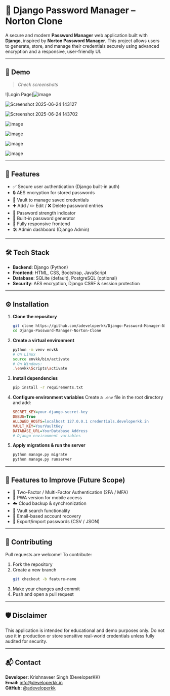 
# 🔐 Django Password Manager – Norton Clone

A secure and modern **Password Manager** web application built with **Django**, inspired by **Norton Password Manager**. This project allows users to generate, store, and manage their credentials securely using advanced encryption and a responsive, user-friendly UI.

---

## 📸 Demo

> *Check screenshots*

![Login Page]![image](https://github.com/user-attachments/assets/ed46154f-fd93-484c-aa34-bace84895082)

![Screenshot 2025-06-24 143127](https://github.com/user-attachments/assets/8b03405b-cee2-4fd3-8a00-9ac663222732)

![Screenshot 2025-06-24 143702](https://github.com/user-attachments/assets/e55a1b5e-0977-470b-961c-3a57f8efcd62)

![image](https://github.com/user-attachments/assets/92bad8b9-7999-4cfd-806e-b08691d360f8)

![image](https://github.com/user-attachments/assets/dacca035-6d1a-42e8-bbcf-c311d39e57c4)

![image](https://github.com/user-attachments/assets/3265e5a9-a181-4909-9d04-f9c75cdb4c7a)

![image](https://github.com/user-attachments/assets/3584e94c-8b1a-4aba-8a98-b726bb8550fc)


---

## 🚀 Features

- ✅ Secure user authentication (Django built-in auth)
- 🔒 AES encryption for stored passwords
- 📁 Vault to manage saved credentials
- ➕ Add / ✏️ Edit / ❌ Delete password entries
- 🧠 Password strength indicator
- 🔐 Built-in password generator
- 📱 Fully responsive frontend
- 🛠 Admin dashboard (Django Admin)

---

## 🛠 Tech Stack

- **Backend**: Django (Python)
- **Frontend**: HTML, CSS, Bootstrap, JavaScript
- **Database**: SQLite (default), PostgreSQL (optional)
- **Security**: AES encryption, Django CSRF & session protection

---

## ⚙️ Installation

1. **Clone the repository**
   ```bash
   git clone https://github.com/adeveloperkk/Django-Password-Manager-Norton-Clone.git
   cd Django-Password-Manager-Norton-Clone
   ```

2. **Create a virtual environment**
   ```bash
   python -m venv envkk
   # On Linux
   source envkk/bin/activate
   # On Windows:
   .\envkk\Scripts\activate
   ```

3. **Install dependencies**
   ```bash
   pip install -r requirements.txt
   ```

4. **Configure environment variables**
   Create a `.env` file in the root directory and add:
   ```ini
   SECRET_KEY=your-django-secret-key
   DEBUG=True
   ALLOWED_HOSTS=localhost 127.0.0.1 credentials.developerkk.in
   VAULT_KEY=YourVaultKey
   DATABASE_URL=YourDatabase Address
   # Django environment variables
   ```

5. **Apply migrations & run the server**
   ```bash
   python manage.py migrate
   python manage.py runserver
   ```

---

## 🧪 Features to Improve (Future Scope)

- 🔁 Two-Factor / Multi-Factor Authentication (2FA / MFA)
- 📱 PWA version for mobile access
- ☁️ Cloud backup & synchronization
- 🔎 Vault search functionality
- 📩 Email-based account recovery
- 🧾 Export/import passwords (CSV / JSON)

---

## 🤝 Contributing

Pull requests are welcome! To contribute:

1. Fork the repository  
2. Create a new branch  
   ```bash
   git checkout -b feature-name
   ```
3. Make your changes and commit  
4. Push and open a pull request

---

## 🛡️ Disclaimer

This application is intended for educational and demo purposes only. Do not use it in production or store sensitive real-world credentials unless fully audited for security.

---

## 📬 Contact

**Developer:** Krishnaveer Singh (DeveloperKK)  
**Email:** [info@developerkk.in](mailto:info@developerkk.in)  
**GitHub:** [@adeveloperkk](https://github.com/adeveloperkk)
